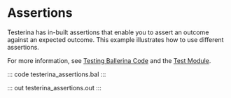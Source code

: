 # Assertions

Testerina has in-built assertions that enable you to assert an outcome against an expected outcome. This example illustrates how to use different assertions.

For more information, see [Testing Ballerina Code](https://ballerina.io/learn/test-ballerina-code/write-tests/#use-assertions) and the [Test Module](https://lib.ballerina.io/ballerina/test/latest/).

::: code testerina_assertions.bal :::

::: out testerina_assertions.out :::
